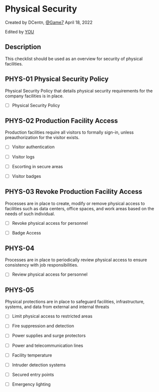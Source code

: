 # Physical Security
Created by DCentn, [@Game7](https://game7.io/)
April 18, 2022

Edited by [YOU](#)

## Description
This checklist should be used as an overview for security of physical facilities. 

## PHYS-01 Physical Security Policy
Physical Security Policy that details physical security requirements for the company facilities is in place.

- [ ] Physical Security Policy

## PHYS-02 Production Facility Access
Production facilities require all visitors to formally sign-in, unless preauthorization for the visitor exists.

- [ ] Visitor authentication

- [ ] Visitor logs

- [ ] Escorting in secure areas

- [ ] Visitor badges

## PHYS-03 Revoke Production Facility Access
Processes are in place to create, modify or remove physical access to facilities such as data centers, office spaces, and work areas based on the needs of such individual.

- [ ] Revoke physical access for personnel

- [ ] Badge Access

## PHYS-04
Processes are in place to periodically review physical access to ensure consistency with job responsibilities.

- [ ] Review physical access for personnel

## PHYS-05
Physical protections are in place to safeguard facilities, infrastructure, systems, and data from external and internal threats

- [ ] Limit physical access to restricted areas

- [ ] Fire suppression and detection

- [ ] Power supplies and surge protectors

- [ ] Power and telecommunication lines

- [ ] Facility temperature

- [ ] Intruder detection systems

- [ ] Secured entry points

- [ ] Emergency lighting
